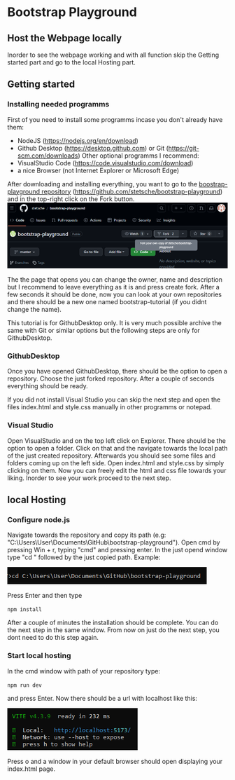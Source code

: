 # Bootstrap Playground

## Host the Webpage locally
Inorder to see the webpage working and with all function skip the Getting started part and go to the local Hosting part.

## Getting started
### Installing needed programms

First of you need to install some programms incase you don't already have them:
- NodeJS (https://nodejs.org/en/download)
- Github Desktop (https://desktop.github.com) or Git (https://git-scm.com/downloads)
Other optional programms I recommend:
- VisualStudio Code (https://code.visualstudio.com/download)
- a nice Browser (not Internet Explorer or Microsoft Edge)

After downloading and installing everything, you want to go to the [boostrap-playground repository](https://github.com/stetsche/bootstrap-playground) (https://github.com/stetsche/bootstrap-playground) and in the top-right click on the Fork button.
![image of button](readme-img/Fork.png)

The the page that opens you can change the owner, name and description but I recommend to leave everything as it is and press create fork.
After a few seconds it should be done, now you can look at your own repositories and there should be a new one named bootstrap-tutorial (if you didnt change the name).

This tutorial is for GithubDesktop only. It is very much possible archive the same with Git or similar options but the following steps are only for GithubDesktop.

### GithubDesktop
Once you have opened GithubDesktop, there should be the option to open a repository. Choose the just forked repository. After a couple of seconds everything should be ready. 

If you did not install Visual Studio you can skip the next step and open the files index.html and style.css manually in other programms or notepad.

### Visual Studio
Open VisualStudio and on the top left click on Explorer. There should be the option to open a folder. Click on that and the navigate towards the local path of the just created repository. Afterwards you should see some files and folders coming up on the left side. Open index.html and style.css by simply clicking on them. 
Now you can freely edit the html and css file towards your liking. Inorder to see your work proceed to the next step.

## local Hosting
### Configure node.js
Navigate towards the repository and copy its path (e.g: "C:\Users\User\Documents\GitHub\bootstrap-playground"). Open cmd by pressing Win + r, typing "cmd" and pressing enter. In the just opend window type "cd " followed by the just copied path.
Example:

![image of cmd](readme-img/cmd.png)

Press Enter and then type 

`npm install`

After a couple of minutes the installation should be complete. You can do the next step in the same window. From now on just do the next step, you dont need to do this step again.

### Start local hosting
In the cmd window with path of your repository type:

`npm run dev`

and press Enter. Now there should be a url with localhost like this:

![image of npm](readme-img/npm.png)

Press o and a window in your default browser should open displaying your index.html page.